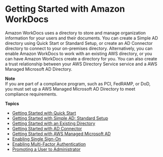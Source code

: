 # Getting Started with Amazon WorkDocs<a name="getting_started"></a>

Amazon WorkDocs uses a directory to store and manage organization information for your users and their documents\. You can create a Simple AD directory using Quick Start or Standard Setup, or create an AD Connector directory to connect to your on\-premises directory\. Alternatively, you can enable Amazon WorkDocs to work with an existing AWS directory, or you can have Amazon WorkDocs create a directory for you\. You can also create a trust relationship between your AWS Directory Service service and a AWS Managed Microsoft AD Directory\.

**Note**  
If you are part of a compliance program, such as PCI, FedRAMP, or DoD, you must set up a AWS Managed Microsoft AD Directory to meet compliance requirements\.

**Topics**
+ [Getting Started with Quick Start](cloud_quick_start.md)
+ [Getting Started with Simple AD: Standard Setup](cloud_standard_setup.md)
+ [Getting Started with an Existing Directory](existing-dir-setup.md)
+ [Getting Started with AD Connector](connect_directory_connector.md)
+ [Getting Started with AWS Managed Microsoft AD](connect_directory_microsoft.md)
+ [Enabling Single Sign\-On](single_sign_on.md)
+ [Enabling Multi\-Factor Authentication](connect_mfa.md)
+ [Promoting a User to Administrator](manage_set_admin.md)